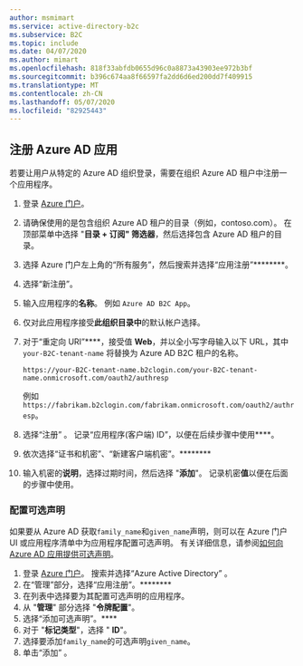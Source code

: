```yaml
---
author: msmimart
ms.service: active-directory-b2c
ms.subservice: B2C
ms.topic: include
ms.date: 04/07/2020
ms.author: mimart
ms.openlocfilehash: 818f33abfdb0655d96c0a8873a43903ee972b3bf
ms.sourcegitcommit: b396c674aa8f66597fa2dd6d6ed200dd7f409915
ms.translationtype: MT
ms.contentlocale: zh-CN
ms.lasthandoff: 05/07/2020
ms.locfileid: "82925443"
---
```

## <a name="register-an-azure-ad-app"></a>注册 Azure AD 应用

若要让用户从特定的 Azure AD 组织登录，需要在组织 Azure AD 租户中注册一个应用程序。

1. 登录 [Azure 门户](https://portal.azure.com)。
1. 请确保使用的是包含组织 Azure AD 租户的目录（例如，contoso.com）。 在顶部菜单中选择 "**目录 + 订阅" 筛选器**，然后选择包含 Azure AD 租户的目录。
1. 选择 Azure 门户左上角的“所有服务”，然后搜索并选择“应用注册”********。
1. 选择“新注册”。 
1. 输入应用程序的**名称**。 例如 `Azure AD B2C App`。
1. 仅对此应用程序接受**此组织目录中**的默认帐户选择。
1. 对于“重定向 URI”****，接受值 **Web**，并以全小写字母输入以下 URL，其中 `your-B2C-tenant-name` 将替换为 Azure AD B2C 租户的名称。

    ```
    https://your-B2C-tenant-name.b2clogin.com/your-B2C-tenant-name.onmicrosoft.com/oauth2/authresp
    ```

    例如 `https://fabrikam.b2clogin.com/fabrikam.onmicrosoft.com/oauth2/authresp`。

1. 选择“注册”  。 记录“应用程序(客户端) ID”，以便在后续步骤中使用****。
1. 依次选择“证书和机密”、“新建客户端机密”。********
1. 输入机密的**说明**，选择过期时间，然后选择 "**添加**"。 记录机密**值**以便在后面的步骤中使用。

### <a name="configuring-optional-claims"></a>配置可选声明

如果要从 Azure AD 获取`family_name`和`given_name`声明，则可以在 Azure 门户 UI 或应用程序清单中为应用程序配置可选声明。 有关详细信息，请参阅[如何向 Azure AD 应用提供可选声明](/azure/active-directory/develop/active-directory-optional-claims)。

1. 登录 [Azure 门户](https://portal.azure.com)。 搜索并选择“Azure Active Directory”  。
1. 在“管理”部分，选择“应用注册”。********
1. 在列表中选择要为其配置可选声明的应用程序。
1. 从 "**管理**" 部分选择 "**令牌配置**"。
1. 选择“添加可选声明”。****
1. 对于 "**标记类型**"，选择 " **ID**"。
1. 选择要添加`family_name`的可选声明`given_name`。
1. 单击“添加”  。